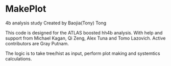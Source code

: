 # MakePlot
4b analysis study
Created by Baojia(Tony) Tong

This code is designed for the ATLAS boosted hh4b analysis.
With help and support from Michael Kagan, Qi Zeng, Alex Tuna and Tomo Lazovich.
Active contributors are Gray Putnam.

The logic is to take tree/hist as input, perform plot making and systemtics calculations.

